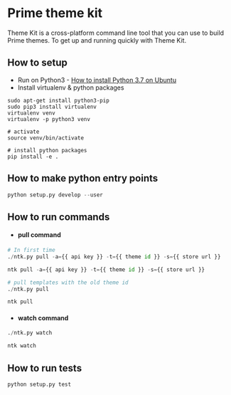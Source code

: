 # Prime theme kit

Theme Kit is a cross-platform command line tool that you can use to build Prime themes. To get up and running quickly with Theme Kit.

## How to setup

- Run on Python3 - [How to install Python 3.7 on Ubuntu](https://linuxize.com/post/how-to-install-python-3-7-on-ubuntu-18-04/)
- Install virtualenv & python packages
```
sudo apt-get install python3-pip
sudo pip3 install virtualenv 
virtualenv venv
virtualenv -p python3 venv

# activate
source venv/bin/activate

# install python packages
pip install -e .
```

## How to make python entry points

```python
python setup.py develop --user
```

## How to run commands

- #### pull command

```python
# In first time
./ntk.py pull -a={{ api key }} -t={{ theme id }} -s={{ store url }}

ntk pull -a={{ api key }} -t={{ theme id }} -s={{ store url }}

# pull templates with the old theme id
./ntk.py pull

ntk pull
```

- #### watch command
```python
./ntk.py watch

ntk watch
```

## How to run tests

```python
python setup.py test
```
